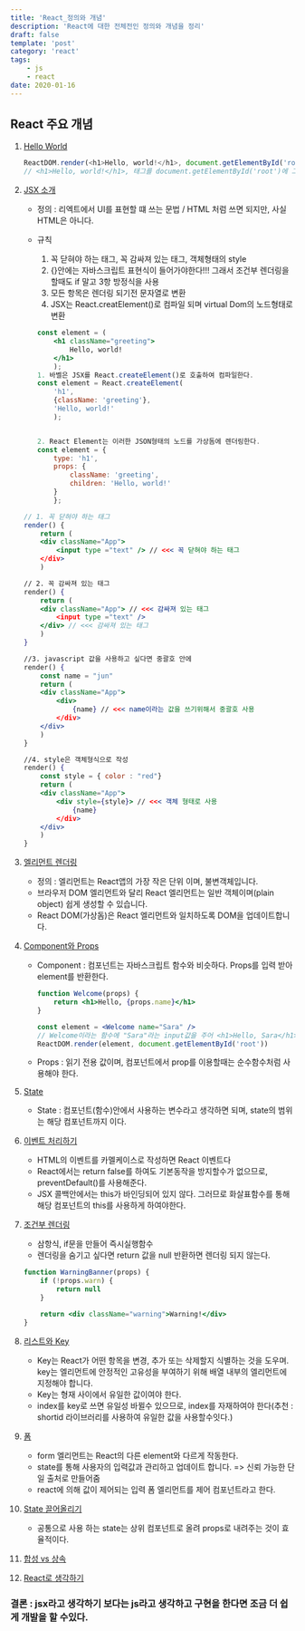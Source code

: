 ```yaml
---
title: 'React_정의와 개념'
description: 'React에 대한 전체전인 정의와 개념을 정리'
draft: false
template: 'post'
category: 'react'
tags:
    - js
    - react
date: 2020-01-16
---
```


## React 주요 개념

1. [Hello World](https://ko.reactjs.org/docs/hello-world.html)

    ```js
    ReactDOM.render(<h1>Hello, world!</h1>, document.getElementById('root'))
    // <h1>Hello, world!</h1>, 태그를 document.getElementById('root')에 그려준다.
    ```

2. [JSX 소개](https://ko.reactjs.org/docs/rendering-elements.html)

    - 정의 : 리엑트에서 UI를 표현할 떄 쓰는 문법 / HTML 처럼 쓰면 되지만, 사실 HTML은 아니다.
    - 규칙

        1. 꼭 닫혀야 하는 태그, 꼭 감싸져 있는 태그, 객체형태의 style
        2. {}안에는 자바스크립트 표현식이 들어가야한다!!! 그래서 조건부 렌더링을 할때도 if 말고 3항 방정식을 사용
        3. 모든 항목은 렌더링 되기전 문자열로 변환
        4. JSX는 React.creatElement()로 컴파일 되며 virtual Dom의 노드형태로 변환

        ```jsx
        const element = (
            <h1 className="greeting">
                Hello, world!
            </h1>
            );
        1. 바벨은 JSX를 React.createElement()로 호출하여 컴파일한다.
        const element = React.createElement(
            'h1',
            {className: 'greeting'},
            'Hello, world!'
            );


        2. React Element는 이러한 JSON형태의 노드를 가상돔에 렌더링한다.
        const element = {
            type: 'h1',
            props: {
                className: 'greeting',
                children: 'Hello, world!'
            }
            };
        ```

    ```jsx
    // 1. 꼭 닫혀야 하는 태그
    render() {
        return (
        <div className="App">
            <input type ="text" /> // <<< 꼭 닫혀야 하는 태그
        </div>
        )

    // 2. 꼭 감싸져 있는 태그
    render() {
        return (
        <div className="App"> // <<< 감싸져 있는 태그
            <input type ="text" />
        </div> // <<< 감싸져 있는 태그
        )
    }

    //3. javascript 값을 사용하고 싶다면 중괄호 안에
    render() {
        const name = "jun"
        return (
        <div className="App">
            <div>
                {name} // <<< name이라는 값을 쓰기위해서 중괄호 사용
            </div>
        </div>
        )
    }

    //4. style은 객체형식으로 작성
    render() {
        const style = { color : "red"}
        return (
        <div className="App">
            <div style={style}> // <<< 객체 형태로 사용
                {name}
            </div>
        </div>
        )
    }
    ```

3. [엘리먼트 렌더링](https://ko.reactjs.org/docs/rendering-elements.html)

    - 정의 : 엘리먼트는 React앱의 가장 작은 단위 이며, 불변객체입니다.
    - 브라우저 DOM 엘리먼트와 달리 React 엘리먼트는 일반 객체이며(plain object) 쉽게 생성할 수 있습니다.
    - React DOM(가상돔)은 React 엘리먼트와 일치하도록 DOM을 업데이트합니다.

4. [Component와 Props](https://ko.reactjs.org/docs/components-and-props.html)

    - Component : 컴포넌트는 자바스크립트 함수와 비슷하다. Props를 입력 받아 element를 반환한다.

        ```jsx
        function Welcome(props) {
            return <h1>Hello, {props.name}</h1>
        }

        const element = <Welcome name="Sara" />
        // Welcome이라는 함수에 "Sara"라는 input값을 주어 <h1>Hello, Sara</h1> 엘리먼트를 반환한다.
        ReactDOM.render(element, document.getElementById('root'))
        ```

    - Props : 읽기 전용 값이며, 컴포넌트에서 prop를 이용할때는 순수함수처럼 사용해야 한다.

5. [State](https://ko.reactjs.org/docs/state-and-lifecycle.html)

    - State : 컴포넌트(함수)안에서 사용하는 변수라고 생각하면 되며, state의 범위는 해당 컴포넌트까지 이다.

6. [이벤트 처리하기](https://ko.reactjs.org/docs/handling-events.html)

    - HTML의 이벤트를 카멜케이스로 작성하면 React 이벤트다
    - React에서는 return false를 하여도 기본동작을 방지할수가 없으므로, preventDefault()를 사용해준다.
    - JSX 콜백안에서는 this가 바인딩되어 있지 않다. 그러므로 화살표함수를 통해 해당 컴포넌트의 this를 사용하게 하여야한다.

7. [조건부 렌더링](https://ko.reactjs.org/docs/conditional-rendering.html)

    - 삼항식, if문을 만들어 즉시실행함수
    - 렌더링을 숨기고 싶다면 return 값을 null 반환하면 렌더링 되지 않는다.

    ```jsx
    function WarningBanner(props) {
        if (!props.warn) {
            return null
        }

        return <div className="warning">Warning!</div>
    }
    ```

8. [리스트와 Key](https://ko.reactjs.org/docs/lists-and-keys.html)

    - Key는 React가 어떤 항목을 변경, 추가 또는 삭제할지 식별하는 것을 도우며. key는 엘리먼트에 안정적인 고유성을 부여하기 위해 배열 내부의 엘리먼트에 지정해야 합니다.
    - Key는 형재 사이에서 유일한 값이여야 한다.
    - index를 key로 쓰면 유일성 바뀔수 있으므로, index를 자재하여야 한다(추천 : shortid 라이브러리를 사용하여 유일한 값을 사용할수잇다.)

9. [폼](https://ko.reactjs.org/docs/forms.html)

    - form 엘리먼트는 React의 다른 element와 다르게 작동한다.
    - state를 통해 사용자의 입력값과 관리하고 업데이트 합니다. => 신뢰 가능한 단일 출처로 만들어줌
    - react에 의해 값이 제어되는 입력 폼 엘리먼트를 제어 컴포넌트라고 한다.

10. [State 끌어올리기](https://ko.reactjs.org/docs/lifting-state-up.html)

    - 공통으로 사용 하는 state는 상위 컴포넌트로 올려 props로 내려주는 것이 효율적이다.

11. [합성 vs 상속](https://ko.reactjs.org/docs/composition-vs-inheritance.html)

12. [React로 생각하기](https://ko.reactjs.org/docs/thinking-in-react.html)

### 결론 : jsx라고 생각하기 보다는 js라고 생각하고 구현을 한다면 조금 더 쉽게 개발을 할 수있다.
